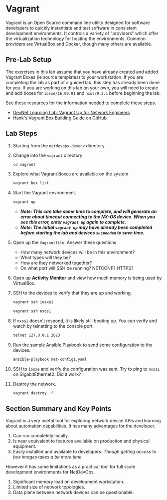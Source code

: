 # Vagrant
Vagrant is an Open Source command line utility designed for software developers to quickly instantiate and test software in consistent development environments.  It controls a variety of "providers" which offer the virtualization technology for hosting the environments.  Common providers are VirtualBox and Docker, though many others are available.  

## Pre-Lab Setup 
The exercises in this lab assume that you have already created and added Vagrant Boxes (ie source templates) to your workstation. If you are completing the lab as part of a guided lab, this step has already been done for you.  If you are working on this lab on your own, you will need to create and add boxes for `iosxe/16.09.01` and `nxos/9.2.1` before beginning the lab.  

See these resources for the information needed to complete these steps. 

* [DevNet Learning Lab: Vagrant Up for Network Engineers](http://cs.co/lab-vagrant)
* [Hank's Vagrant Box Building Guide on GitHub](https://github.com/hpreston/vagrant_net_prog/tree/master/box_building)

## Lab Steps

1. Starting from the `netdevops-devenv` directory.  
1. Change into the `vagrant` directory

    ```bash
    cd vagrant
    ```

1. Explore what Vagrant Boxes are available on the system.  

    ```bash
    vagrant box list
    ```

1. Start the Vagrant environment.  

    ```bash
    vagrant up
    ```

    * ***Note: This can take some time to complete, and will generate an error about timeout connecting to the NX-OS device.  When you see this error, enter `vagrant up` again to complete.***
    * ***Note: The initial `vagrant up` may have already been completed before starting the lab and devices `suspended` to save time.***

1. Open up the `Vagrantfile`.  Answer these questions.  
    * How many network devices will be in this environment?
    * What types will they be?  
    * How are they networked together?  
    * On what port will SSH be running?  NETCONF?  HTTPS?

1. Open up **Activity Monitor** and view how much memory is being used by VirtualBox.  

1. SSH to the devices to verify that they are up and working.  

    ```bash
    vagrant ssh iosxe1

    vagrant ssh nxos1
    ```

1. If `nxos1` doesn't respond, it is likely still booting up.  You can verify and watch by telnetting to the console port.  

    ```bash
    telnet 127.0.0.1 2023
    ```

1. Run the sample Ansible Playbook to send some configuration to the devices.  

    ```bash
    ansible-playbook net-config1.yaml
    ```

1. SSH to `iosxe` and verify the configuration was sent.  Try to ping to `nxos1` on GigabitEthernet2.  Did it work?  

1. Destroy the network.  

    ```bash
    vagrant destroy -f
    ```

## Section Summary and Key Points
Vagrant is a very useful tool for exploring network device APIs and learning about automation capabilities.  It has many advantages for the developer.  

1. Can run completely locally.  
2. Is near equivalent to features available on production and physical equipment.
3. Easily installed and available to developers. *Though getting access to box images takes a bit more time*

However it has some limitations as a practical tool for full scale development environments for NetDevOps.  

1. Significant memory load on development workstation.
2. Limited size of network topologies.
3. Data plane between network devices can be questionable.  
